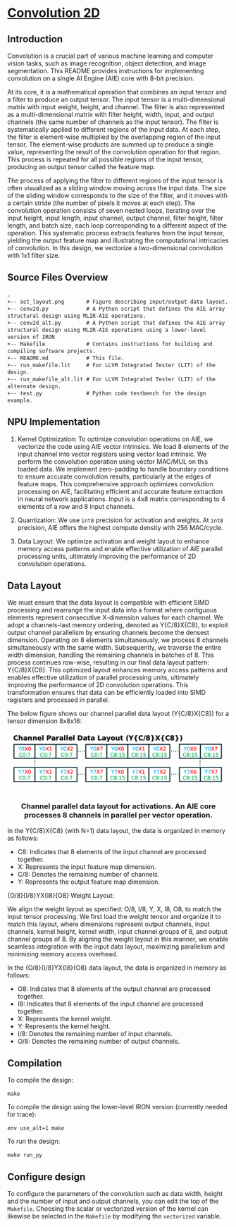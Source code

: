 <!---//===- README.md --------------------------*- Markdown -*-===//
//
// This file is licensed under the Apache License v2.0 with LLVM Exceptions.
// See https://llvm.org/LICENSE.txt for license information.
// SPDX-License-Identifier: Apache-2.0 WITH LLVM-exception
//
// Copyright (C) 2024, Advanced Micro Devices, Inc.
// 
//===----------------------------------------------------------------------===//-->

# <ins>Convolution 2D </ins>
## Introduction
Convolution is a crucial part of various machine learning and computer vision tasks, such as image recognition, object detection, and image segmentation. This README provides instructions for implementing convolution on a single AI Engine (AIE) core with 8-bit precision. 

At its core, it is a mathematical operation that combines an input tensor and a filter to produce an output tensor. The input tensor is a multi-dimensional matrix with input weight, height, and channel. The filter is also represented as a multi-dimensional matrix with filter height, width, input, and output channels (the same number of channels as the input tensor). The filter is systematically applied to different regions of the input data. At each step, the filter is element-wise multiplied by the overlapping region of the input tensor. The element-wise products are summed up to produce a single value, representing the result of the convolution operation for that region. This process is repeated for all possible regions of the input tensor, producing an output tensor called the feature map.

The process of applying the filter to different regions of the input tensor is often visualized as a sliding window moving across the input data. The size of the sliding window corresponds to the size of the filter, and it moves with a certain stride (the number of pixels it moves at each step). The convolution operation consists of seven nested loops, iterating over the input height, input length, input channel, output channel, filter height, filter length, and batch size, each loop corresponding to a different aspect of the operation. This systematic process extracts features from the input tensor, yielding the output feature map and illustrating the computational intricacies of convolution. In this design, we vectorize a two-dimensional convolution with 1x1 filter size.


## Source Files Overview

```
.
+-- act_layout.png       # Figure describing input/output data layout.
+-- conv2d.py            # A Python script that defines the AIE array structural design using MLIR-AIE operations.
+-- conv2d_alt.py        # A Python script that defines the AIE array structural design using MLIR-AIE operations using a lower-level version of IRON
+-- Makefile             # Contains instructions for building and compiling software projects.
+-- README.md            # This file.
+-- run_makefile.lit     # For LLVM Integrated Tester (LIT) of the design.
+-- run_makefile_alt.lit # For LLVM Integrated Tester (LIT) of the alternate design.
+-- test.py              # Python code testbench for the design example.
```

## NPU Implementation
1. Kernel Optimization: To optimize convolution operations on AIE, we vectorize the code using AIE vector intrinsics. We load 8 elements of the input channel into vector registers using vector load intrinsic. We perform the convolution operation using vector MAC/MUL on this loaded data. We implement zero-padding to handle boundary conditions to ensure accurate convolution results, particularly at the edges of feature maps. This comprehensive approach optimizes convolution processing on AIE, facilitating efficient and accurate feature extraction in neural network applications. Input is a 4x8 matrix corresponding to 4 elements of a row and 8 input channels.

2. Quantization: We use `int8` precision for activation and weights. At `int8` precision, AIE offers the highest compute density with 256 MAC/cycle. 

3. Data Layout: We optimize activation and weight layout to enhance memory access patterns and enable effective utilization of AIE parallel processing units, ultimately improving the performance of 2D convolution operations. 

## Data Layout
We must ensure that the data layout is compatible with efficient SIMD processing and rearrange the input data into a format where contiguous elements represent consecutive X-dimension values for each channel. We adopt a channels-last memory ordering, denoted as Y{C/8}X{C8}, to exploit output channel parallelism by ensuring channels become the densest dimension. Operating on 8 elements simultaneously, we process 8 channels simultaneously with the same width. Subsequently, we traverse the entire width dimension, handling the remaining channels in batches of 8. This process continues row-wise, resulting in our final data layout pattern: Y{C/8}X{C8}. This optimized layout enhances memory access patterns and enables effective utilization of parallel processing units, ultimately improving the performance of 2D convolution operations. This transformation ensures that data can be efficiently loaded into SIMD registers and processed in parallel. 

The below figure shows our channel parallel data layout (Y{C/8}X{C8}) for a tensor dimension 8x8x16:

<p align="center">
 <picture>
 <source media="(prefers-color-scheme: light)" srcset="act_layout.png">
 <img alt="block" src="act_layout.png" >
</picture>
 <h3 align="center">Channel parallel data layout for activations. An AIE core processes 8 channels in parallel per vector operation.
 </h3>
</p>


In the Y{C/8}X{C8} (with N=1) data layout, the data is organized in memory as follows:

* C8:   Indicates that 8 elements of the input channel are processed together.
* X:    Represents the input feature map dimension.
* C/8:  Denotes the remaining number of channels.
* Y:    Represents the output feature map dimension.


{O/8}{I/8}YX{I8}{O8} Weight Layout:

We align the weight layout as specified: O/8, I/8, Y, X, I8, O8, to match the input tensor processing. We first load the weight tensor and organize it to match this layout, where dimensions represent output channels, input channels, kernel height, kernel width, input channel groups of 8, and output channel groups of 8. By aligning the weight layout in this manner, we enable seamless integration with the input data layout, maximizing parallelism and minimizing memory access overhead. 

In the {O/8}{I/8}YX{I8}{O8} data layout, the data is organized in memory as follows:

* O8:   Indicates that 8 elements of the output channel are processed together.
* I8:   Indicates that 8 elements of the input channel are processed together.
* X:    Represents the kernel weight.
* Y:    Represents the kernel height.
* I/8:  Denotes the remaining number of input channels.
* O/8:  Denotes the remaining number of output channels.


## Compilation
To compile the design:
```shell
make
```

To compile the design using the lower-level IRON version (currently needed for trace):
```shell
env use_alt=1 make
```

To run the design:
```shell
make run_py
```

## Configure design
To configure the parameters of the convolution such as data width, height and the number of input and output channels, you can edit the top of the `Makefile`. Choosing the scalar or vectorized version of the kernel can likewise be selected in the `Makefile` by modifying the `vectorized` variable. 
